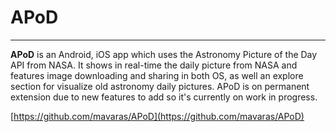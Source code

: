 # APoD
---

**APoD** is an Android, iOS app which uses the Astronomy Picture of the Day API from NASA. It shows in real-time the daily picture from NASA and features image downloading and sharing in both OS, as well an explore section for visualize old astronomy daily pictures. APoD is on permanent extension due to new features to add so it's currently on work in progress.


[https://github.com/mavaras/APoD](https://github.com/mavaras/APoD)

